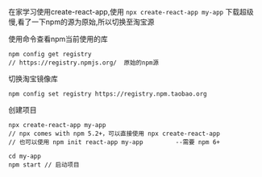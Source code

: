 在家学习使用create-react-app,使用 `npx create-react-app my-app` 下载超级慢,看了一下npm的源为原始,所以切换至淘宝源

使用命令查看npm当前使用的库

```node
npm config get registry
// https://registry.npmjs.org/  原始的npm源
```

切换淘宝镜像库

```node
npm config set registry https://registry.npm.taobao.org
```

创建项目

```
npx create-react-app my-app
// npx comes with npm 5.2+，可以直接使用 npx create-react-app
// 也可以使用 npm init react-app my-app         --需要 npm 6+

cd my-app 
npm start // 启动项目
```

